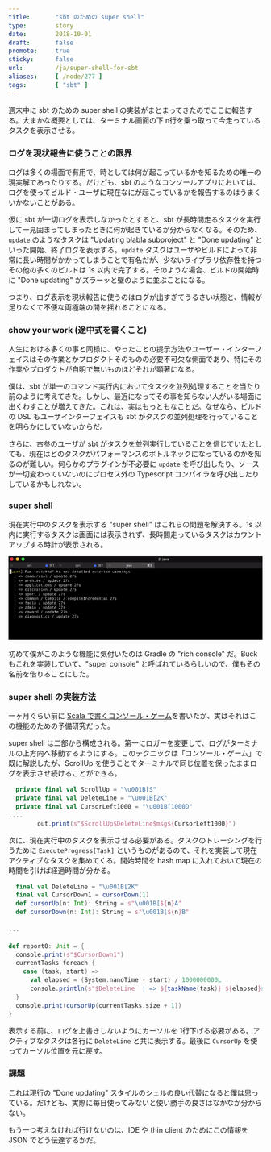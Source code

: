 ```yaml
---
title:       "sbt のための super shell"
type:        story
date:        2018-10-01
draft:       false
promote:     true
sticky:      false
url:         /ja/super-shell-for-sbt
aliases:     [ /node/277 ]
tags:        [ "sbt" ]
---
```


週末中に sbt のための super shell の実装がまとまってきたのでここに報告する。大まかな概要としては、ターミナル画面の下 n行を乗っ取って今走っているタスクを表示させる。

### ログを現状報告に使うことの限界

ログは多くの場面で有用で、時としては何が起こっているかを知るための唯一の現実解であったりする。だけども、sbt のようなコンソールアプリにおいては、ログを使ってビルド・ユーザに現在なにが起こっているかを報告するのはうまくいかないことがある。

仮に sbt が一切ログを表示しなかったとすると、sbt が長時間走るタスクを実行して一見固まってしまったときに何が起きているか分からなくなる。そのため、`update` のようなタスクは "Updating blabla subproject" と "Done updating" といった開始、終了ログを表示する。`update` タスクはユーザやビルドによって非常に長い時間がかかってしまうことで有名だが、少ないライブラリ依存性を持つその他の多くのビルドは 1s 以内で完了する。そのような場合、ビルドの開始時に "Done updating" がズラーッと壁のように並ぶことになる。

つまり、ログ表示を現状報告に使うのはログが出すぎてうるさい状態と、情報が足りなくて不便な両極端の間を揺れることになる。

### show your work (途中式を書くこと)

人生における多くの事と同様に、やったことの提示方法やユーザー・インターフェイスはその作業とかプロダクトそのものの必要不可欠な側面であり、特にその作業やプロダクトが自明で無いものほどそれが顕著になる。

僕は、sbt が単一のコマンド実行内においてタスクを並列処理することを当たり前のように考えてきた。しかし、最近になってその事を知らない人がいる場面に出くわすことが増えてきた。これは、実はもっともなことだ。なぜなら、ビルドの DSL もユーザインターフェイスも sbt がタスクの並列処理を行っていることを明らかにしていないからだ。

さらに、古参のユーザが sbt がタスクを並列実行していることを信じていたとしても、現在はどのタスクがパフォーマンスのボトルネックになっているのかを知るのが難しい。何らかのプラグインが不必要に `update` を呼び出したり、ソースが一切変わっていないのにプロセス外の Typescript コンパイラを呼び出したりしているかもしれない。

### super shell

現在実行中のタスクを表示する "super shell" はこれらの問題を解決する。1s 以内に実行するタスクは画面には表示されず、長時間走っているタスクはカウントアップする時計が表示される。

![super shell](https://raw.githubusercontent.com/eed3si9n/eed3si9n.com/master/images/super-shell.gif)

初めて僕がこのような機能に気付いたのは Gradle の "rich console" だ。Buck もこれを実装していて、"super console" と呼ばれているらしいので、僕もその名前を借りることにした。

### super shell の実装方法

一ヶ月ぐらい前に [Scala で書くコンソール・ゲーム](http://eed3si9n.com/ja/console-games-in-scala)を書いたが、実はそれはこの機能のための予備研究だった。

super shell は二部から構成される。第一にロガーを変更して、ログがターミナルの上方向へ移動するようにする。このテクニックは「コンソール・ゲーム」で既に解説したが、ScrollUp を使うことでターミナルで同じ位置を保ったままログを表示させ続けることができる。

```scala
  private final val ScrollUp = "\u001B[S"
  private final val DeleteLine = "\u001B[2K"
  private final val CursorLeft1000 = "\u001B[1000D"
....
        out.print(s"$ScrollUp$DeleteLine$msg${CursorLeft1000}")
```

次に、現在実行中のタスクを表示させる必要がある。タスクのトレーシングを行うために `ExecuteProgress[Task]` というものがあるので、それを実装して現在アクティブなタスクを集めてくる。開始時間を hash map に入れておいて現在の時間を引けば経過時間が分かる。

```scala
  final val DeleteLine = "\u001B[2K"
  final val CursorDown1 = cursorDown(1)
  def cursorUp(n: Int): String = s"\u001B[${n}A"
  def cursorDown(n: Int): String = s"\u001B[${n}B"

...

def report0: Unit = {
  console.print(s"$CursorDown1")
  currentTasks foreach {
    case (task, start) =>
      val elapsed = (System.nanoTime - start) / 1000000000L
      console.println(s"$DeleteLine  | => ${taskName(task)} ${elapsed}s")
  }
  console.print(cursorUp(currentTasks.size + 1))
}
```

表示する前に、ログを上書きしないようにカーソルを 1行下げる必要がある。アクティブなタスクは各行に `DeleteLine` と共に表示する。最後に `CursorUp` を使ってカーソル位置を元に戻す。

### 課題

これは現行の "Done updating" スタイルのシェルの良い代替になると僕は思っている。だけども、実際に毎日使ってみないと使い勝手の良さはなかなか分からない。

もう一つ考えなければ行けないのは、IDE や thin client のためにこの情報を JSON でどう伝達するかだ。
